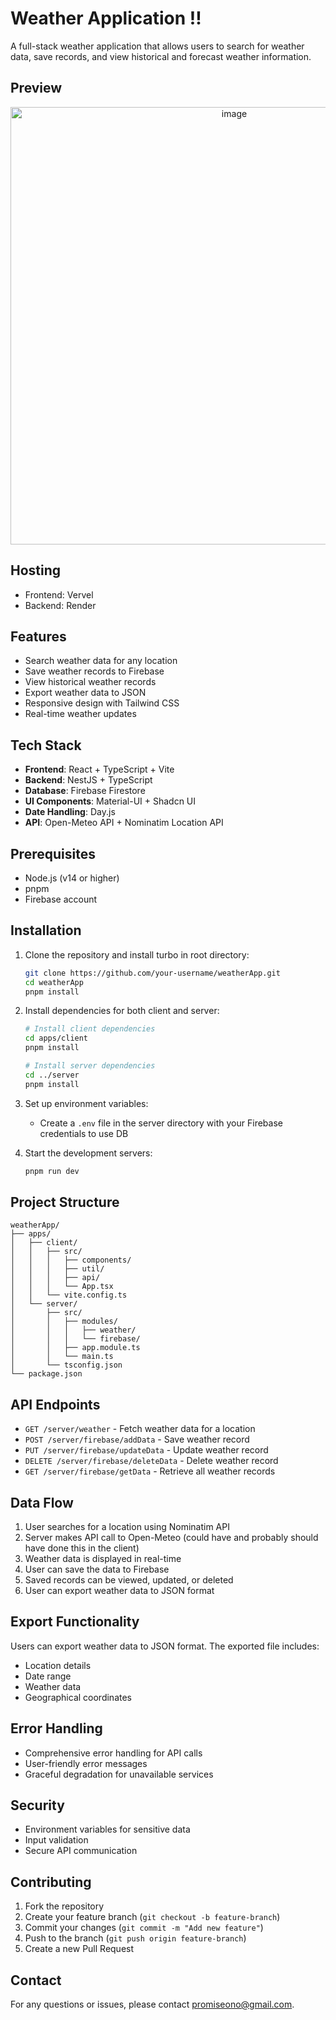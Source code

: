 # Weather Application !!

A full-stack weather application that allows users to search for weather data, save records, and view historical and forecast weather information.

## Preview

<p align="center"><img width="700" alt="image" src="https://github.com/user-attachments/assets/eda18e2b-b0bf-48fa-b8e1-cbd5b8e01529" /></p>

## Hosting

- Frontend: Vervel
- Backend: Render

## Features

- Search weather data for any location
- Save weather records to Firebase
- View historical weather records
- Export weather data to JSON
- Responsive design with Tailwind CSS
- Real-time weather updates

## Tech Stack

- **Frontend**: React + TypeScript + Vite
- **Backend**: NestJS + TypeScript
- **Database**: Firebase Firestore
- **UI Components**: Material-UI + Shadcn UI
- **Date Handling**: Day.js
- **API**: Open-Meteo API + Nominatim Location API

## Prerequisites

- Node.js (v14 or higher)
- pnpm
- Firebase account

## Installation

1. Clone the repository and install turbo in root directory:

    ```bash
    git clone https://github.com/your-username/weatherApp.git
    cd weatherApp
    pnpm install
    ```

2. Install dependencies for both client and server:

    ```bash
    # Install client dependencies
    cd apps/client
    pnpm install

    # Install server dependencies
    cd ../server
    pnpm install
    ```

3. Set up environment variables:

    - Create a `.env` file in the server directory with your Firebase credentials to use DB

4. Start the development servers:
    ```bash
    pnpm run dev
    ```

## Project Structure

```
weatherApp/
├── apps/
│   ├── client/
│   │   ├── src/
│   │   │   ├── components/
│   │   │   ├── util/
│   │   │   ├── api/
│   │   │   └── App.tsx
│   │   └── vite.config.ts
│   └── server/
│       ├── src/
│       │   ├── modules/
│       │   │   ├── weather/
│       │   │   └── firebase/
│       │   ├── app.module.ts
│       │   └── main.ts
│       └── tsconfig.json
└── package.json
```

## API Endpoints

- `GET /server/weather` - Fetch weather data for a location
- `POST /server/firebase/addData` - Save weather record
- `PUT /server/firebase/updateData` - Update weather record
- `DELETE /server/firebase/deleteData` - Delete weather record
- `GET /server/firebase/getData` - Retrieve all weather records

## Data Flow

1. User searches for a location using Nominatim API
2. Server makes API call to Open-Meteo (could have and probably should have done this in the client)
3. Weather data is displayed in real-time
4. User can save the data to Firebase
5. Saved records can be viewed, updated, or deleted
6. User can export weather data to JSON format

## Export Functionality

Users can export weather data to JSON format. The exported file includes:

- Location details
- Date range
- Weather data
- Geographical coordinates

## Error Handling

- Comprehensive error handling for API calls
- User-friendly error messages
- Graceful degradation for unavailable services

## Security

- Environment variables for sensitive data
- Input validation
- Secure API communication

## Contributing

1. Fork the repository
2. Create your feature branch (`git checkout -b feature-branch`)
3. Commit your changes (`git commit -m "Add new feature"`)
4. Push to the branch (`git push origin feature-branch`)
5. Create a new Pull Request

## Contact

For any questions or issues, please contact [promiseono@gmail.com](mailto:your-email@example.com).
